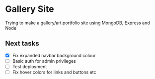 # Gallery Site
Trying to make a gallery/art portfolio site using MongoDB, Express and Node

## Next tasks
- [x] Fix expanded navbar background colour
- [ ] Basic auth for admin privileges
- [ ] Test deployment
- [ ] Fix hover colors for links and buttons etc
